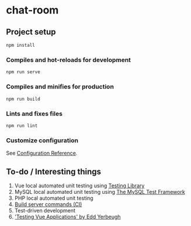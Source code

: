 # chat-room

## Project setup
```
npm install
```

### Compiles and hot-reloads for development
```
npm run serve
```

### Compiles and minifies for production
```
npm run build
```

### Lints and fixes files
```
npm run lint
```

### Customize configuration
See [Configuration Reference](https://cli.vuejs.org/config/).

## To-do / Interesting things

1. Vue local automated unit testing using [Testing Library](https://testing-library.com/docs/)
1. MySQL local automated unit testing using [The MySQL Test Framework](https://dev.mysql.com/doc/dev/mysql-server/latest/PAGE_MYSQL_TEST_RUN.html)
1. PHP local automated unit testing
1. [Build server commands (CI)](https://docs.github.com/en/actions/learn-github-actions/introduction-to-github-actions)
1. Test-driven development
1. ['Testing Vue Applications' by Edd Yerbeugh](https://www.manning.com/books/testing-vue-js-applications)
